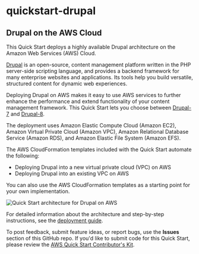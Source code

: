 # quickstart-drupal
## Drupal on the AWS Cloud

This Quick Start deploys a highly available Drupal architecture on the Amazon Web Services (AWS) Cloud.

[Drupal](https://www.drupal.org/) is an open-source, content management platform written in the PHP server-side scripting language, and provides a backend framework for many enterprise websites and applications. Its tools help you build versatile, structured content for dynamic web experiences.

Deploying Drupal on AWS makes it easy to use AWS services to further enhance the performance and extend functionality of your content management framework. This Quick Start lets you choose between [Drupal-7](https://www.drupal.org/drupal-7.0) and [Drupal-8](https://www.drupal.org/8).

The deployment uses Amazon Elastic Compute Cloud (Amazon EC2), Amazon Virtual Private Cloud (Amazon VPC), Amazon Relational Database Service (Amazon RDS), and Amazon Elastic File System (Amazon EFS).

The AWS CloudFormation templates included with the Quick Start automate the following:

- Deploying Drupal into a new virtual private cloud (VPC) on AWS
- Deploying Drupal into an existing VPC on AWS

You can also use the AWS CloudFormation templates as a starting point for your own implementation.

![Quick Start architecture for Drupal on AWS](https://d1.awsstatic.com/partner-network/QuickStart/datasheets/drupal-architecture-on-the-aws-cloud.png)

For detailed information about the architecture and step-by-step instructions, see the [deployment guide](https://s3.amazonaws.com/quickstart-reference/drupal/latest/doc/drupal.pdf).

To post feedback, submit feature ideas, or report bugs, use the **Issues** section of this GitHub repo. 
If you'd like to submit code for this Quick Start, please review the [AWS Quick Start Contributor's Kit](https://aws-quickstart.github.io/).
